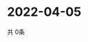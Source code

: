 # 2022-04-05
  共 0条

  <!-- BEGIN -->
  <!-- 最后更新时间Tue Apr 05 2022 12:10:05 GMT+0000 (Coordinated Universal Time) -->
  
  <!-- END -->
  
  
